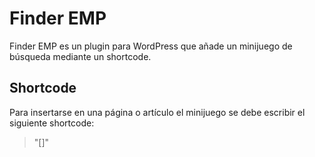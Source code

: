 # Finder EMP

Finder EMP es un plugin para WordPress que añade un minijuego de búsqueda mediante un shortcode.


## Shortcode

Para insertarse en una página o artículo el minijuego se debe escribir el siguiente shortcode:

> "[]"
